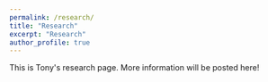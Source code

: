 ```yaml
---
permalink: /research/
title: "Research"
excerpt: "Research"
author_profile: true
---
```


This is Tony's research page. More information will be posted here!
